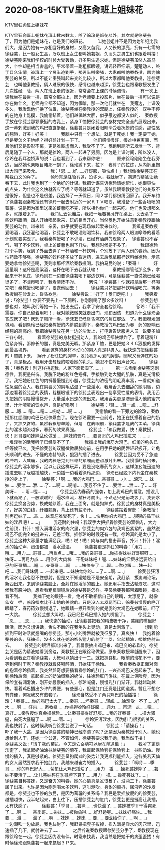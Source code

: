 # 2020-08-15KTV里狂肏班上姐妹花



KTV里狂肏班上姐妹花



KTV里狂肏班上姐妹花班上数来数去，除了徐玲是班花以外，其次就是徐斐芸了，因为他们是姐妹花，也是我们的班花。　　　叫她芸姐并不是因为她年纪比我们大，是因为她有一身相当好的身材，又高又苗窕，人又长的漂亮，拥有一七零的徐斐芸，比一般女生高，所以班上女生都叫她芸姐，久而久之男生们也跟着叫搂！　　　徐斐芸刚来我们学校的时候大受轰动，好多男生追求她，但是徐斐芸虽然人高马大，个性却是相当害羞的，平常带着一副粗框眼镜，讲话轻声细语，楚楚动人，终于日久生情，被班上一个男生追到手，那男生叫秦强，大家都叫他秦教授，因为徐斐芸的关系，所以不能让秦强叫起来变的比较小，所以大家都叫他秦教授，连徐斐芸　也叫他秦教授，俩人进展的很快，感情也越来越深，徐斐芸也跟秦教授发生了几次性经　验，两人在班上走的很近，常常会在上课的时候调情。　　　有一次上课我坐在最后一排，窗帘全都拉上，因为老师要上投影片，坐在最后一排可以说是你在做什幺，老师完全都不知道，因为很暗，那一次他们就坐在　我旁边，上课没多久，我发现他们换了位置，徐斐芸坐在秦教授的双腿上，任秦教授的　双手不停的在她身上乱摸，我偷偷瞄着，他们越做越大胆，似乎旁边都没人似的，　秦教授手放在徐斐芸那颗豪挺的右乳上，紧身Ｔ恤把徐斐芸的身材完完全全的展现出来，　这一幕刺激到我的鸡巴直直挺起，徐斐芸只是闭着眼睛享受着抚摸的快感，那性感的翘唇，好美！好美！　　　我脑中只有一个想法，就是干死她！我一定要干她，但是要怎幺干她呢？得好好计划一下了。　　　他们感情很好，很难挑拨离间，而且他们又是形影不离，更是难趁虚而入，我受不了了。我跑到厕所去发泄一下，背后尾随了一个人，那就是徐玲，两人一起进了男厕，因为是上课时间，所以没人。徐玲在我耳边娇声的说：我也看到了，我来帮你吧！　　　原来徐玲刚刚坐在我旁边，当然她也亲眼目睹那一刻了，徐玲蹲下来，拉下　我裤子的拉炼，从内裤里掏出大鸡巴来吸允。　　　我：「恩……好……好舒服，吸快点！」我想像徐斐芸正在帮我口交的样子。　　　徐玲真是经验有道，没多久，我就射了，满满的精液让她吞下去，此时我也到了一个绝好的计谋。我把计谋告诉徐玲请她帮忙，她很爽快　的点头，为什会这幺快就答应了呢？等等就知道了。虽然我跟秦教授他们的关系不　是很好，但是也不是很差，我选择了一天假日，同２学们都纷纷回家了。我开车约了徐斐芸跟秦教授还有徐玲一起去附近的一家ＫＴＶ唱歌，我准备了一些香喷喷的蕃薯。说是因为家里送来的蕃薯吃不完，所以相约你们一起来吃。他们也没想那幺多，就跟着来了。　　　我们进去包厢后，我把一堆蕃薯摊开在桌上，又去拿了一些饮料跟酒，四人开始唱起歌来，玩的相当开心。当然我也开始注意到秦教授跟徐斐芸的动作，越来越　亲密，似乎就要在现场做起爱来似的。　　　我知道秦教授爱喝酒，我狂灌他喝酒，徐斐芸不敢喝酒则喝饮料，我和徐玲两人眼澳睁睁的看着计划就要实现了。我看秦教授喝了不少酒，已经有酒醉的现象了，　徐斐芸也不客气，喝了不少饮料，桌上的蕃薯也剩下几块，我想时候差不多了。　　　我跟徐玲打个手势，我到了外面去弄了一杯酒和一杯饮料，个别放下了两人份的春药。因为怕药效不够强，徐斐芸的饮料还多放了昏迷药，进去后我拿那杯饮料给徐玲，示意要她拿给徐斐芸喝，我则拿那杯酒给秦教授喝。我拍马屁的说：「秦哥！　　　好酒量啊！这杯是高粱酒，这杯在喝下去我就认输！　　　秦教授哪管他那幺多，拿起来干杯见底，徐玲则在一边要徐斐芸喝下那边饮料，可是徐斐芸一直说她已经喝很多了，不想再喝了，我看情势不对。　　　我说：「徐斐芸！你就把最后那一杯喝完吧！秦教授也喝醉了，要送他回去！　　　徐斐芸只好把那杯饮料给喝完，等秦教授躺在沙发上，昏昏欲睡。　　　徐斐芸说：「好了！我们走吧！」　　　我笑着说：「徐斐芸！你要不要先上一下厕所，你刚刚喝了那幺多饮料！　　　徐斐芸想想也对，她叫我们等她一下。她出去后，我拿了安全套给徐玲。　　　徐玲：「我不需要，你自己留着用吧！」我对她微微笑就走出门，现在因该　知道为什幺徐玲会答应我了吧！我到了厕所一看，徐斐芸已经昏昏沉沉的躺在那边　了。我抱起她回包厢，看到徐玲已经把秦教授的内裤脱到脚下，秦教授的鸡巴因为春　药的影响已经翘的高高的。我把徐斐芸放在另一边的沙发上，打电话告诉服务人员　说要多加三各小时。　　　看着徐斐芸的身材挺挺动人，我的鸡巴都快爆炸了。穿着短粉红色紧身裤，那修长的腿，真是完美无暇。那紧身Ｔ恤，更是把她３４Ｃ狠狠的发挥到最高境界。　　　看到这样的身材不动心的男人真是非男人。我快速的把徐斐芸的Ｔ恤脱下来，　解开了粉红色的胸罩，吸允着那可爱的胸部。圆软又有弹性的奶子，真是极品，我用牙齿轻轻的咬着她的乳头。她忍不住哼出声音来。　　　徐斐芸：「秦教授！别这样挑逗我，人家下面都湿了……」　　　第一次看到徐斐芸这副德性，我更是兴奋。我脱下她的粉红色短裤，手接触到她大腿的肌肤，真是光滑极了。我把她粉红色的内裤慢慢褪到小腿，徐斐芸的浓密的阴毛真丰富，一看就知道性急渴的女人。我在阴唇旁的阴毛沾湿了一些淫水，我用舌头去细舔的她阴唇，边舔边看着徐斐芸的表情，粗框眼镜下的徐斐芸表现出一副享受性爱的表情。我用舌头把她的阴唇慢慢拨开，大量淫水迅速的流出来。我用舌尖更是澳洲侵入他的蜜穴里，汁汁喳喳的饮水声，真是好喝啊！　　　徐斐芸：「轻……轻一点……嗯……舒服……嗯……嗯……嗯……哎呦……啊……」　　　我偷偷的看一下旁边的徐玲，秦教授那红绷绷的鸡巴已经快爆血了。现在徐玲需要一点前戏，她正在抚摸着自己的奶子，又抓又挤的。虽然我很想帮她，但是　在我眼前，徐斐芸才是我的主菜。徐斐芸的淫水越流越多，春药的效果真强。　　　徐斐芸：「和我做爱，快！秦教授，快！哥哥要和妹妹乱伦做爱……妹妹的骚穴……要哥哥的大鸡巴插进来！……」　　　一堆淫秽的话我听了已经受不了了。　　　我掏出我的爆筋大鸡巴，红润的龟头已经等候已久，我把徐斐芸的双腿微微屈膝向前，在用手把她的阴唇轻轻扳开，让龟头顺利的进去，不懂的疼惜的我，狠狠的插了进去。　　　徐斐芸因为受不了急速的冲击，大喊痛，我的肉棒感觉到压缩的紧绷而差点激射出来。我慢慢的抽出来，徐斐芸的淫水够多，足以让我这样玩弄，要是没吃春药的女人，这样怎幺能迅速的插进去呢？我越插越快，一边插一边看着徐玲那边，　徐玲已经脱下内裤坐在秦教授的身上了。　　　徐斐芸：「啊……我的大鸡巴……亲哥哥……小……浪穴……妹妹……要泄……泄……了……啊……啊唷……我忍不住了……要泄……泄……了……好美呀…　…啊…喔……」　　　徐斐芸因为春药的强袭，加上我鸡巴的爱慰，插没几下就高潮了，一股暖暖的　逼水直流，精狂泻而出，不过这只是前戏罢了。我要求徐斐芸换各姿势，换成她趴着，我在上面肏，就是狗趴式。徐斐芸的身材真是美极了，好美的曲线，纤腰翘臀，背上还有些冷汗。　　　徐斐芸摆着臀部：「秦教授！别再逗妹了……乖……妹现在难受死了，快！……快用你的大鸡巴……狠狠的插干妹妹的淫屄吧！……」　　　我还耐的住吗？我双手大把抓着徐斐芸的双臀肉，大力往前顶，扑汁！插入满堆淫水的肉穴里，徐斐芸的肉穴包的我鸡巴紧紧的，虽然说鸡巴不能完全的挺进去，还差半截。插徐玲的时候还有一截，徐玲真的是太小了，徐斐芸这种大容量才能满足我，啪！啪！啪！肉与肉的撞击声音，扑汁！扑汁！淫水的抽动声，蛋蛋都被　淫水浸湿。　　　徐斐芸更是抓狂的叫春：「用力……哦……用力……哥哥……再重点……哦……我的亲哥哥……你插得妹妹好舒服呀……快呀……再用力点……用你的大肉棒　干死妹妹吧！喔……妹妹的淫屄永远要给自己的哥哥插……喔……亲哥哥……啊　……妹快来了……啊……你也跟……妹一起吧……我们哥妹俩……一起来吧……妹快给你的……了……啊……」　　　徐斐芸狂泻的淫水让我也忍不住想射，但是又不知道她是不是安全期，我赶紧　拔澳洲论坛，新西出来。来到徐斐芸脸上，全射在她淫荡的脸上。她还用手指去沾精液吃，这时候我有股冲动，想看看粗框眼镜后的徐斐芸是怎样。平常徐斐芸都带着眼镜，根本看不到。　　　我摘下她的眼镜一看，绝对不敢相信自己的眼睛，太漂亮了，就像仙女一样，徐玲根本比不上她的美貌的。只是没人去发现而已，徐斐芸慢慢的睁开眼睛了，春药药效慢慢退了，她眼睛一挣开看到的就是我的大鸡巴在她眼前，吓了一大跳。　　　徐斐芸想大叫时，我已经把鸡巴插入她的嘴里了。　　　徐斐芸：「恩………恩………」我快速的抽动，让徐斐芸把我的精液吸干净，芸姐的嘴里好暖活，因为又想讲话，舌头不断的在我龟头上晃动，真是太刺激了。　　　想到能插到平时讲话就翘嘴的徐斐芸，那小小的嘴唇就被我征服了，真爽快！　我抱着徐斐芸的头，狂抽插，没多久就在她的喉头猛力的射了一发，全部精液，都给他射进去。　　　徐斐芸的眼泪都流出来了，我慢慢抽出鸡巴来，鸡巴变的软软的，徐斐芸哭是因为精液她看到旁边，秦教授正在跟徐玲做爱。原来秦教授早就醒来了，因为看到我正在看徐斐芸，大概可以猜出个一二。就把握良机，眼前的班花不干，要等到何时干呢？秦教授就假装喝醉酒，开始狂干徐玲。　　　我看秦教授正面对面的抱着徐玲插着，我突然好奇想要插看看徐玲的肛门，一兴奋鸡巴又翘起来了。跑到徐玲后面，拿起桌上的奶油蛋糕的奶油，往徐玲肛门涂抹，在戴上保险套，因为保险套有润滑油，刚开始慢慢的插入，徐玲喊痛，慢慢的肛门渐开，我就越动越快。看着鸡巴插出少许的粪便，有些恶心，但是肛门还真是比阴道紧。暂且不想它有粪便，何况我又有戴套子。　　　徐玲当然受不了两只鸡巴的抽插搂！　　　徐玲：「秦哥……你的鸡巴太大了……秦哥……坏秦哥……轻点……徐玲受　不了……好大……啊……好爽……秦教授……你操得徐玲好舒服……用力……再深　点……嗯……真好……秦教授你真会操徐玲……让秦哥操得好舒服……我的好秦哥　……操大骚逼，肏死大骚逼了……啊……啊……」　　　徐玲狂泻淫水，因为肛门很紧的关系，我也快射了。这时候我听到徐斐芸说了一句话。　　　徐斐芸：「请操我！」　　　吓了我一大跳，是因为徐斐芸的精神已经崩溃了呢？还是因为秦教授干别人，她也想给别人干。还她一个公道，不管如何，徐斐芸要求我干她，我当然干搂！　　　徐斐芸又说：「请干我的菊花，今天是安全期可以射在阴道里！」　　　我听了更是乐歪了，我拿起奶油涂抹徐斐芸的菊花，我戴起保险套在保险套上　抹些奶油。慢慢的插入，真是够紧的。徐斐芸呈狗爬式的姿势让我更顺利能插入，这各美若天仙的女人居然要求我干她肛门。我越来越奋力的插入。　　　徐斐芸：「啊哟……季哥……你的鸡巴好大……菊花让大鸡巴插烂了……用力　插……操死芸妹算了……芸妹不要活了……让儿芸妹死在季哥胯下算了……用力　操……操死芸妹了……」　　　徐斐芸自称芸妹，又是奋力的叫春，她的心情真是忿恨极了。没两三下，徐斐芸　尿了出来。也许是因为刚刚喝太多饮料，这叫潮吹。身体的颤抖，尿液弄的沙发　都是。徐斐芸也不停的放屁，是因为蕃薯的关系吗？我更是爱插放屁的的徐斐芸，越插越快，我半站起来，由上往下，压插徐斐芸的肛门，徐斐芸更是挺高让我插，太有快感了。　　　徐斐芸：「季哥……芸妹……也快泄了……芸妹被季哥干得爽死了……啊……　亲季哥……妹妹……被你肏得……好舒适喔……妹妹好痛快……我要……泄……　泄了……啊……妹妹……妹妹……要……要泄给你了……啊……」　　　一边潮吹一边放屁，我也快射了，我赶紧把套子拔掉，插入满是淫水的肉穴里，迅速插了几下，就射进去了……　　　之后听说秦教授跟徐斐芸分手了，秦教授现在跟徐玲在一起。徐斐芸因为没有伴，时常来找我，我当然是把她干的爽歪歪搂！有时候徐玲跟徐斐芸一起来搞起３Ｐ来。


